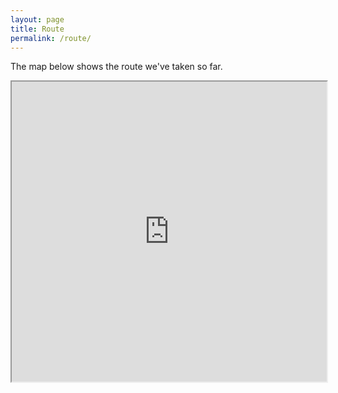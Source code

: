```yaml
---
layout: page
title: Route
permalink: /route/
---
```

The map below shows the route we've taken so far.

<iframe src="https://www.google.com/maps/d/embed?mid=zZKNkJBjwJEo.kAK4disFUJf4" width="100%" height="480px"></iframe>